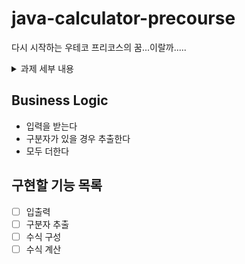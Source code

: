 # java-calculator-precourse

다시 시작하는 우테코 프리코스의 꿈...이랄까.....

<details>
	<summary>과제 세부 내용</summary>

## 과제

입력한 문자열에서 숫자를 추출하여 더하는 계산기를 구현한다.

- 쉼표(,) 또는 콜론(:)을 구분자로 가지는 문자열을 전달하는 경우 구분자를 기준으로 분리한 각 숫자의 합을 반환한다.
    - 예: "" => 0, "1,2" => 3, "1,2,3" => 6, "1,2:3" => 6
- 앞의 기본 구분자(쉼표, 콜론) 외에 커스텀 구분자를 지정할 수 있다. 커스텀 구분자는 문자열 앞부분의 "//"와 "\n" 사이에 위치하는 문자를 커스텀 구분자로 사용한다.
    - 예를 들어 "//;\n1;2;3"과 같이 값을 입력할 경우 커스텀 구분자는 세미콜론(;)이며, 결과 값은 6이 반환되어야 한다.
- 사용자가 잘못된 값을 입력할 경우 `IllegalArgumentException`을 발생시킨 후 애플리케이션은 종료되어야 한다.

### 입출력

- 입력
    - 구분자와 양수로 구성된 문자열
- 출력
    - 덧셈 결과

ex)

```
덧셈할 문자열을 입력해 주세요.
1,2:3
결과 : 6
```

</details>

## Business Logic

- 입력을 받는다
- 구분자가 있을 경우 추출한다
- 모두 더한다

## 구현할 기능 목록

- [ ] 입출력
- [ ] 구분자 추출
- [ ] 수식 구성
- [ ] 수식 계산
